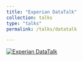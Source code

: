 ```yaml
---
title: "Experian DataTalk"
collection: talks
type: "talks"
permalink: /talks/datatalk

---
```


[![Experian DataTalk](http://img.youtube.com/vi/KOxbO0EI4MA/0.jpg)](https://www.youtube.com/watch?v=xlbCconfW-4&t=417s)

